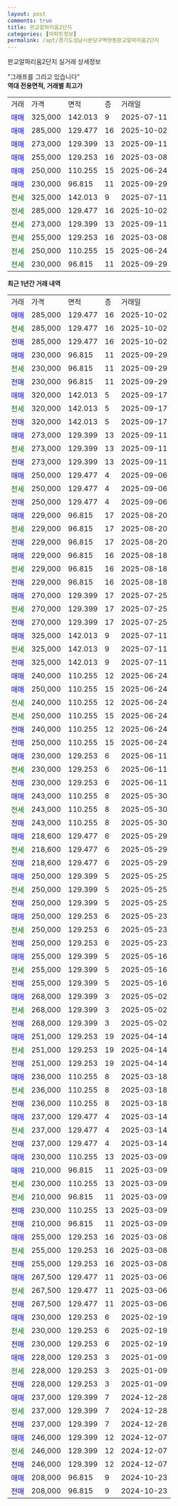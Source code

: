 ```yaml
---
layout: post
comments: true
title: 판교알파리움2단지
categories: [아파트정보]
permalink: /apt/경기도성남시분당구백현동판교알파리움2단지
---
```


판교알파리움2단지 실거래 상세정보

<script type="text/javascript">
  google.charts.load('current', {'packages':['line', 'corechart']});
  google.charts.setOnLoadCallback(drawChart);

  function drawChart() {
    var data = new google.visualization.DataTable();
    data.addColumn('date', '거래일');
    data.addColumn('number', "매매");
    data.addColumn('number', "전세");
    data.addColumn('number', "전매");

    data.addRows([[new Date(Date.parse("2025-10-02")), 285000, null, null], [new Date(Date.parse("2025-10-02")), null, 285000, null], [new Date(Date.parse("2025-10-02")), null, null, 285000], [new Date(Date.parse("2025-09-29")), 230000, null, null], [new Date(Date.parse("2025-09-29")), null, 230000, null], [new Date(Date.parse("2025-09-29")), null, null, 230000], [new Date(Date.parse("2025-09-17")), 320000, null, null], [new Date(Date.parse("2025-09-17")), null, 320000, null], [new Date(Date.parse("2025-09-17")), null, null, 320000], [new Date(Date.parse("2025-09-11")), 273000, null, null], [new Date(Date.parse("2025-09-11")), null, 273000, null], [new Date(Date.parse("2025-09-11")), null, null, 273000], [new Date(Date.parse("2025-09-06")), 250000, null, null], [new Date(Date.parse("2025-09-06")), null, 250000, null], [new Date(Date.parse("2025-09-06")), null, null, 250000], [new Date(Date.parse("2025-08-20")), 229000, null, null], [new Date(Date.parse("2025-08-20")), null, 229000, null], [new Date(Date.parse("2025-08-20")), null, null, 229000], [new Date(Date.parse("2025-08-18")), 229000, null, null], [new Date(Date.parse("2025-08-18")), null, 229000, null], [new Date(Date.parse("2025-08-18")), null, null, 229000], [new Date(Date.parse("2025-07-25")), 270000, null, null], [new Date(Date.parse("2025-07-25")), null, 270000, null], [new Date(Date.parse("2025-07-25")), null, null, 270000], [new Date(Date.parse("2025-07-11")), 325000, null, null], [new Date(Date.parse("2025-07-11")), null, 325000, null], [new Date(Date.parse("2025-07-11")), null, null, 325000], [new Date(Date.parse("2025-06-24")), 240000, null, null], [new Date(Date.parse("2025-06-24")), 250000, null, null], [new Date(Date.parse("2025-06-24")), null, 240000, null], [new Date(Date.parse("2025-06-24")), null, 250000, null], [new Date(Date.parse("2025-06-24")), null, null, 240000], [new Date(Date.parse("2025-06-24")), null, null, 250000], [new Date(Date.parse("2025-06-11")), 230000, null, null], [new Date(Date.parse("2025-06-11")), null, 230000, null], [new Date(Date.parse("2025-06-11")), null, null, 230000], [new Date(Date.parse("2025-05-30")), 243000, null, null], [new Date(Date.parse("2025-05-30")), null, 243000, null], [new Date(Date.parse("2025-05-30")), null, null, 243000], [new Date(Date.parse("2025-05-29")), 218600, null, null], [new Date(Date.parse("2025-05-29")), null, 218600, null], [new Date(Date.parse("2025-05-29")), null, null, 218600], [new Date(Date.parse("2025-05-25")), 250000, null, null], [new Date(Date.parse("2025-05-25")), null, 250000, null], [new Date(Date.parse("2025-05-25")), null, null, 250000], [new Date(Date.parse("2025-05-23")), 250000, null, null], [new Date(Date.parse("2025-05-23")), null, 250000, null], [new Date(Date.parse("2025-05-23")), null, null, 250000], [new Date(Date.parse("2025-05-16")), 255000, null, null], [new Date(Date.parse("2025-05-16")), null, 255000, null], [new Date(Date.parse("2025-05-16")), null, null, 255000], [new Date(Date.parse("2025-05-02")), 268000, null, null], [new Date(Date.parse("2025-05-02")), null, 268000, null], [new Date(Date.parse("2025-05-02")), null, null, 268000], [new Date(Date.parse("2025-04-14")), 251000, null, null], [new Date(Date.parse("2025-04-14")), null, 251000, null], [new Date(Date.parse("2025-04-14")), null, null, 251000], [new Date(Date.parse("2025-03-18")), 236000, null, null], [new Date(Date.parse("2025-03-18")), null, 236000, null], [new Date(Date.parse("2025-03-18")), null, null, 236000], [new Date(Date.parse("2025-03-14")), 237000, null, null], [new Date(Date.parse("2025-03-14")), null, 237000, null], [new Date(Date.parse("2025-03-14")), null, null, 237000], [new Date(Date.parse("2025-03-09")), 230000, null, null], [new Date(Date.parse("2025-03-09")), 210000, null, null], [new Date(Date.parse("2025-03-09")), null, 230000, null], [new Date(Date.parse("2025-03-09")), null, 210000, null], [new Date(Date.parse("2025-03-09")), null, null, 230000], [new Date(Date.parse("2025-03-09")), null, null, 210000], [new Date(Date.parse("2025-03-08")), 255000, null, null], [new Date(Date.parse("2025-03-08")), null, 255000, null], [new Date(Date.parse("2025-03-08")), null, null, 255000], [new Date(Date.parse("2025-03-06")), 267500, null, null], [new Date(Date.parse("2025-03-06")), null, 267500, null], [new Date(Date.parse("2025-03-06")), null, null, 267500], [new Date(Date.parse("2025-02-19")), 230000, null, null], [new Date(Date.parse("2025-02-19")), null, 230000, null], [new Date(Date.parse("2025-02-19")), null, null, 230000], [new Date(Date.parse("2025-01-09")), 228000, null, null], [new Date(Date.parse("2025-01-09")), null, 228000, null], [new Date(Date.parse("2025-01-09")), null, null, 228000], [new Date(Date.parse("2024-12-28")), 237000, null, null], [new Date(Date.parse("2024-12-28")), null, 237000, null], [new Date(Date.parse("2024-12-28")), null, null, 237000], [new Date(Date.parse("2024-12-07")), 246000, null, null], [new Date(Date.parse("2024-12-07")), null, 246000, null], [new Date(Date.parse("2024-12-07")), null, null, 246000], [new Date(Date.parse("2024-10-23")), 208000, null, null], [new Date(Date.parse("2024-10-23")), null, null, 208000]]);

    var options = {
      hAxis: {
        format: 'yyyy/MM/dd'
      },    
      lineWidth: 0,
      pointsVisible: true,    
      title: '최근 1년간 유형별 실거래가 분포',
      legend: { position: 'bottom' }
    };

    var formatter = new google.visualization.NumberFormat({pattern:'###,###'} );
    formatter.format(data, 1);
    formatter.format(data, 2);
    
    setTimeout(function() {
        var chart = new google.visualization.LineChart(document.getElementById('columnchart_material'));
        chart.draw(data, (options));
        document.getElementById('loading').style.display = 'none';
    }, 200);
  }
</script>


<div id="loading" style="z-index:20; display: block; margin-left: 0px">"그래프를 그리고 있습니다"</div>
<div id="columnchart_material" style="width: 95%; margin-left: 0px; display: block"></div>
<!-- contents start -->
<b>역대 전용면적, 거래별 최고가</b>
<table class="sortable">
    <tr>
      <td>거래</td>
      <td>가격</td>
      <td>면적</td>
      <td>층</td>
      <td>거래일</td>
    </tr>
        <tr>
          <td><a style="color: blue">매매</a></td>
          <td>325,000</td>
          <td>142.013</td>
          <td>9</td>
          <td>2025-07-11</td>
        </tr>            <tr>
          <td><a style="color: blue">매매</a></td>
          <td>285,000</td>
          <td>129.477</td>
          <td>16</td>
          <td>2025-10-02</td>
        </tr>            <tr>
          <td><a style="color: blue">매매</a></td>
          <td>273,000</td>
          <td>129.399</td>
          <td>13</td>
          <td>2025-09-11</td>
        </tr>            <tr>
          <td><a style="color: blue">매매</a></td>
          <td>255,000</td>
          <td>129.253</td>
          <td>16</td>
          <td>2025-03-08</td>
        </tr>            <tr>
          <td><a style="color: blue">매매</a></td>
          <td>250,000</td>
          <td>110.255</td>
          <td>15</td>
          <td>2025-06-24</td>
        </tr>            <tr>
          <td><a style="color: blue">매매</a></td>
          <td>230,000</td>
          <td>96.815</td>
          <td>11</td>
          <td>2025-09-29</td>
        </tr>        
        <tr>
              <td><a style="color: darkgreen">전세</a></td>
              <td>325,000</td>
              <td>142.013</td>
              <td>9</td>
              <td>2025-07-11</td>
            </tr>            <tr>
              <td><a style="color: darkgreen">전세</a></td>
              <td>285,000</td>
              <td>129.477</td>
              <td>16</td>
              <td>2025-10-02</td>
            </tr>            <tr>
              <td><a style="color: darkgreen">전세</a></td>
              <td>273,000</td>
              <td>129.399</td>
              <td>13</td>
              <td>2025-09-11</td>
            </tr>            <tr>
              <td><a style="color: darkgreen">전세</a></td>
              <td>255,000</td>
              <td>129.253</td>
              <td>16</td>
              <td>2025-03-08</td>
            </tr>            <tr>
              <td><a style="color: darkgreen">전세</a></td>
              <td>250,000</td>
              <td>110.255</td>
              <td>15</td>
              <td>2025-06-24</td>
            </tr>            <tr>
              <td><a style="color: darkgreen">전세</a></td>
              <td>230,000</td>
              <td>96.815</td>
              <td>11</td>
              <td>2025-09-29</td>
            </tr>        
    
</table>

<b>최근 1년간 거래 내역</b>

<table class="sortable">
    <tr>
      <td>거래</td>
      <td>가격</td>
      <td>면적</td>
      <td>층</td>
      <td>거래일</td>
    </tr>
    <tr>
      <td><a style="color: blue">매매</a></td>
      <td>285,000</td>
      <td>129.477</td>
      <td>16</td>
      <td>2025-10-02</td>
    </tr>          <tr>
      <td><a style="color: darkgreen">전세</a></td>
      <td>285,000</td>
      <td>129.477</td>
      <td>16</td>
      <td>2025-10-02</td>
    </tr>          <tr>
      <td><a style="color: darkblue">전매</a></td>
      <td>285,000</td>
      <td>129.477</td>
      <td>16</td>
      <td>2025-10-02</td>
    </tr>          <tr>
      <td><a style="color: blue">매매</a></td>
      <td>230,000</td>
      <td>96.815</td>
      <td>11</td>
      <td>2025-09-29</td>
    </tr>          <tr>
      <td><a style="color: darkgreen">전세</a></td>
      <td>230,000</td>
      <td>96.815</td>
      <td>11</td>
      <td>2025-09-29</td>
    </tr>          <tr>
      <td><a style="color: darkblue">전매</a></td>
      <td>230,000</td>
      <td>96.815</td>
      <td>11</td>
      <td>2025-09-29</td>
    </tr>          <tr>
      <td><a style="color: blue">매매</a></td>
      <td>320,000</td>
      <td>142.013</td>
      <td>5</td>
      <td>2025-09-17</td>
    </tr>          <tr>
      <td><a style="color: darkgreen">전세</a></td>
      <td>320,000</td>
      <td>142.013</td>
      <td>5</td>
      <td>2025-09-17</td>
    </tr>          <tr>
      <td><a style="color: darkblue">전매</a></td>
      <td>320,000</td>
      <td>142.013</td>
      <td>5</td>
      <td>2025-09-17</td>
    </tr>          <tr>
      <td><a style="color: blue">매매</a></td>
      <td>273,000</td>
      <td>129.399</td>
      <td>13</td>
      <td>2025-09-11</td>
    </tr>          <tr>
      <td><a style="color: darkgreen">전세</a></td>
      <td>273,000</td>
      <td>129.399</td>
      <td>13</td>
      <td>2025-09-11</td>
    </tr>          <tr>
      <td><a style="color: darkblue">전매</a></td>
      <td>273,000</td>
      <td>129.399</td>
      <td>13</td>
      <td>2025-09-11</td>
    </tr>          <tr>
      <td><a style="color: blue">매매</a></td>
      <td>250,000</td>
      <td>129.477</td>
      <td>4</td>
      <td>2025-09-06</td>
    </tr>          <tr>
      <td><a style="color: darkgreen">전세</a></td>
      <td>250,000</td>
      <td>129.477</td>
      <td>4</td>
      <td>2025-09-06</td>
    </tr>          <tr>
      <td><a style="color: darkblue">전매</a></td>
      <td>250,000</td>
      <td>129.477</td>
      <td>4</td>
      <td>2025-09-06</td>
    </tr>          <tr>
      <td><a style="color: blue">매매</a></td>
      <td>229,000</td>
      <td>96.815</td>
      <td>17</td>
      <td>2025-08-20</td>
    </tr>          <tr>
      <td><a style="color: darkgreen">전세</a></td>
      <td>229,000</td>
      <td>96.815</td>
      <td>17</td>
      <td>2025-08-20</td>
    </tr>          <tr>
      <td><a style="color: darkblue">전매</a></td>
      <td>229,000</td>
      <td>96.815</td>
      <td>17</td>
      <td>2025-08-20</td>
    </tr>          <tr>
      <td><a style="color: blue">매매</a></td>
      <td>229,000</td>
      <td>96.815</td>
      <td>16</td>
      <td>2025-08-18</td>
    </tr>          <tr>
      <td><a style="color: darkgreen">전세</a></td>
      <td>229,000</td>
      <td>96.815</td>
      <td>16</td>
      <td>2025-08-18</td>
    </tr>          <tr>
      <td><a style="color: darkblue">전매</a></td>
      <td>229,000</td>
      <td>96.815</td>
      <td>16</td>
      <td>2025-08-18</td>
    </tr>          <tr>
      <td><a style="color: blue">매매</a></td>
      <td>270,000</td>
      <td>129.399</td>
      <td>17</td>
      <td>2025-07-25</td>
    </tr>          <tr>
      <td><a style="color: darkgreen">전세</a></td>
      <td>270,000</td>
      <td>129.399</td>
      <td>17</td>
      <td>2025-07-25</td>
    </tr>          <tr>
      <td><a style="color: darkblue">전매</a></td>
      <td>270,000</td>
      <td>129.399</td>
      <td>17</td>
      <td>2025-07-25</td>
    </tr>          <tr>
      <td><a style="color: blue">매매</a></td>
      <td>325,000</td>
      <td>142.013</td>
      <td>9</td>
      <td>2025-07-11</td>
    </tr>          <tr>
      <td><a style="color: darkgreen">전세</a></td>
      <td>325,000</td>
      <td>142.013</td>
      <td>9</td>
      <td>2025-07-11</td>
    </tr>          <tr>
      <td><a style="color: darkblue">전매</a></td>
      <td>325,000</td>
      <td>142.013</td>
      <td>9</td>
      <td>2025-07-11</td>
    </tr>          <tr>
      <td><a style="color: blue">매매</a></td>
      <td>240,000</td>
      <td>110.255</td>
      <td>12</td>
      <td>2025-06-24</td>
    </tr>          <tr>
      <td><a style="color: blue">매매</a></td>
      <td>250,000</td>
      <td>110.255</td>
      <td>15</td>
      <td>2025-06-24</td>
    </tr>          <tr>
      <td><a style="color: darkgreen">전세</a></td>
      <td>240,000</td>
      <td>110.255</td>
      <td>12</td>
      <td>2025-06-24</td>
    </tr>          <tr>
      <td><a style="color: darkgreen">전세</a></td>
      <td>250,000</td>
      <td>110.255</td>
      <td>15</td>
      <td>2025-06-24</td>
    </tr>          <tr>
      <td><a style="color: darkblue">전매</a></td>
      <td>240,000</td>
      <td>110.255</td>
      <td>12</td>
      <td>2025-06-24</td>
    </tr>          <tr>
      <td><a style="color: darkblue">전매</a></td>
      <td>250,000</td>
      <td>110.255</td>
      <td>15</td>
      <td>2025-06-24</td>
    </tr>          <tr>
      <td><a style="color: blue">매매</a></td>
      <td>230,000</td>
      <td>129.253</td>
      <td>6</td>
      <td>2025-06-11</td>
    </tr>          <tr>
      <td><a style="color: darkgreen">전세</a></td>
      <td>230,000</td>
      <td>129.253</td>
      <td>6</td>
      <td>2025-06-11</td>
    </tr>          <tr>
      <td><a style="color: darkblue">전매</a></td>
      <td>230,000</td>
      <td>129.253</td>
      <td>6</td>
      <td>2025-06-11</td>
    </tr>          <tr>
      <td><a style="color: blue">매매</a></td>
      <td>243,000</td>
      <td>110.255</td>
      <td>8</td>
      <td>2025-05-30</td>
    </tr>          <tr>
      <td><a style="color: darkgreen">전세</a></td>
      <td>243,000</td>
      <td>110.255</td>
      <td>8</td>
      <td>2025-05-30</td>
    </tr>          <tr>
      <td><a style="color: darkblue">전매</a></td>
      <td>243,000</td>
      <td>110.255</td>
      <td>8</td>
      <td>2025-05-30</td>
    </tr>          <tr>
      <td><a style="color: blue">매매</a></td>
      <td>218,600</td>
      <td>129.477</td>
      <td>6</td>
      <td>2025-05-29</td>
    </tr>          <tr>
      <td><a style="color: darkgreen">전세</a></td>
      <td>218,600</td>
      <td>129.477</td>
      <td>6</td>
      <td>2025-05-29</td>
    </tr>          <tr>
      <td><a style="color: darkblue">전매</a></td>
      <td>218,600</td>
      <td>129.477</td>
      <td>6</td>
      <td>2025-05-29</td>
    </tr>          <tr>
      <td><a style="color: blue">매매</a></td>
      <td>250,000</td>
      <td>129.399</td>
      <td>5</td>
      <td>2025-05-25</td>
    </tr>          <tr>
      <td><a style="color: darkgreen">전세</a></td>
      <td>250,000</td>
      <td>129.399</td>
      <td>5</td>
      <td>2025-05-25</td>
    </tr>          <tr>
      <td><a style="color: darkblue">전매</a></td>
      <td>250,000</td>
      <td>129.399</td>
      <td>5</td>
      <td>2025-05-25</td>
    </tr>          <tr>
      <td><a style="color: blue">매매</a></td>
      <td>250,000</td>
      <td>129.253</td>
      <td>6</td>
      <td>2025-05-23</td>
    </tr>          <tr>
      <td><a style="color: darkgreen">전세</a></td>
      <td>250,000</td>
      <td>129.253</td>
      <td>6</td>
      <td>2025-05-23</td>
    </tr>          <tr>
      <td><a style="color: darkblue">전매</a></td>
      <td>250,000</td>
      <td>129.253</td>
      <td>6</td>
      <td>2025-05-23</td>
    </tr>          <tr>
      <td><a style="color: blue">매매</a></td>
      <td>255,000</td>
      <td>129.399</td>
      <td>5</td>
      <td>2025-05-16</td>
    </tr>          <tr>
      <td><a style="color: darkgreen">전세</a></td>
      <td>255,000</td>
      <td>129.399</td>
      <td>5</td>
      <td>2025-05-16</td>
    </tr>          <tr>
      <td><a style="color: darkblue">전매</a></td>
      <td>255,000</td>
      <td>129.399</td>
      <td>5</td>
      <td>2025-05-16</td>
    </tr>          <tr>
      <td><a style="color: blue">매매</a></td>
      <td>268,000</td>
      <td>129.399</td>
      <td>3</td>
      <td>2025-05-02</td>
    </tr>          <tr>
      <td><a style="color: darkgreen">전세</a></td>
      <td>268,000</td>
      <td>129.399</td>
      <td>3</td>
      <td>2025-05-02</td>
    </tr>          <tr>
      <td><a style="color: darkblue">전매</a></td>
      <td>268,000</td>
      <td>129.399</td>
      <td>3</td>
      <td>2025-05-02</td>
    </tr>          <tr>
      <td><a style="color: blue">매매</a></td>
      <td>251,000</td>
      <td>129.253</td>
      <td>19</td>
      <td>2025-04-14</td>
    </tr>          <tr>
      <td><a style="color: darkgreen">전세</a></td>
      <td>251,000</td>
      <td>129.253</td>
      <td>19</td>
      <td>2025-04-14</td>
    </tr>          <tr>
      <td><a style="color: darkblue">전매</a></td>
      <td>251,000</td>
      <td>129.253</td>
      <td>19</td>
      <td>2025-04-14</td>
    </tr>          <tr>
      <td><a style="color: blue">매매</a></td>
      <td>236,000</td>
      <td>110.255</td>
      <td>8</td>
      <td>2025-03-18</td>
    </tr>          <tr>
      <td><a style="color: darkgreen">전세</a></td>
      <td>236,000</td>
      <td>110.255</td>
      <td>8</td>
      <td>2025-03-18</td>
    </tr>          <tr>
      <td><a style="color: darkblue">전매</a></td>
      <td>236,000</td>
      <td>110.255</td>
      <td>8</td>
      <td>2025-03-18</td>
    </tr>          <tr>
      <td><a style="color: blue">매매</a></td>
      <td>237,000</td>
      <td>129.477</td>
      <td>4</td>
      <td>2025-03-14</td>
    </tr>          <tr>
      <td><a style="color: darkgreen">전세</a></td>
      <td>237,000</td>
      <td>129.477</td>
      <td>4</td>
      <td>2025-03-14</td>
    </tr>          <tr>
      <td><a style="color: darkblue">전매</a></td>
      <td>237,000</td>
      <td>129.477</td>
      <td>4</td>
      <td>2025-03-14</td>
    </tr>          <tr>
      <td><a style="color: blue">매매</a></td>
      <td>230,000</td>
      <td>110.255</td>
      <td>13</td>
      <td>2025-03-09</td>
    </tr>          <tr>
      <td><a style="color: blue">매매</a></td>
      <td>210,000</td>
      <td>96.815</td>
      <td>11</td>
      <td>2025-03-09</td>
    </tr>          <tr>
      <td><a style="color: darkgreen">전세</a></td>
      <td>230,000</td>
      <td>110.255</td>
      <td>13</td>
      <td>2025-03-09</td>
    </tr>          <tr>
      <td><a style="color: darkgreen">전세</a></td>
      <td>210,000</td>
      <td>96.815</td>
      <td>11</td>
      <td>2025-03-09</td>
    </tr>          <tr>
      <td><a style="color: darkblue">전매</a></td>
      <td>230,000</td>
      <td>110.255</td>
      <td>13</td>
      <td>2025-03-09</td>
    </tr>          <tr>
      <td><a style="color: darkblue">전매</a></td>
      <td>210,000</td>
      <td>96.815</td>
      <td>11</td>
      <td>2025-03-09</td>
    </tr>          <tr>
      <td><a style="color: blue">매매</a></td>
      <td>255,000</td>
      <td>129.253</td>
      <td>16</td>
      <td>2025-03-08</td>
    </tr>          <tr>
      <td><a style="color: darkgreen">전세</a></td>
      <td>255,000</td>
      <td>129.253</td>
      <td>16</td>
      <td>2025-03-08</td>
    </tr>          <tr>
      <td><a style="color: darkblue">전매</a></td>
      <td>255,000</td>
      <td>129.253</td>
      <td>16</td>
      <td>2025-03-08</td>
    </tr>          <tr>
      <td><a style="color: blue">매매</a></td>
      <td>267,500</td>
      <td>129.477</td>
      <td>11</td>
      <td>2025-03-06</td>
    </tr>          <tr>
      <td><a style="color: darkgreen">전세</a></td>
      <td>267,500</td>
      <td>129.477</td>
      <td>11</td>
      <td>2025-03-06</td>
    </tr>          <tr>
      <td><a style="color: darkblue">전매</a></td>
      <td>267,500</td>
      <td>129.477</td>
      <td>11</td>
      <td>2025-03-06</td>
    </tr>          <tr>
      <td><a style="color: blue">매매</a></td>
      <td>230,000</td>
      <td>129.253</td>
      <td>6</td>
      <td>2025-02-19</td>
    </tr>          <tr>
      <td><a style="color: darkgreen">전세</a></td>
      <td>230,000</td>
      <td>129.253</td>
      <td>6</td>
      <td>2025-02-19</td>
    </tr>          <tr>
      <td><a style="color: darkblue">전매</a></td>
      <td>230,000</td>
      <td>129.253</td>
      <td>6</td>
      <td>2025-02-19</td>
    </tr>          <tr>
      <td><a style="color: blue">매매</a></td>
      <td>228,000</td>
      <td>129.253</td>
      <td>3</td>
      <td>2025-01-09</td>
    </tr>          <tr>
      <td><a style="color: darkgreen">전세</a></td>
      <td>228,000</td>
      <td>129.253</td>
      <td>3</td>
      <td>2025-01-09</td>
    </tr>          <tr>
      <td><a style="color: darkblue">전매</a></td>
      <td>228,000</td>
      <td>129.253</td>
      <td>3</td>
      <td>2025-01-09</td>
    </tr>          <tr>
      <td><a style="color: blue">매매</a></td>
      <td>237,000</td>
      <td>129.399</td>
      <td>7</td>
      <td>2024-12-28</td>
    </tr>          <tr>
      <td><a style="color: darkgreen">전세</a></td>
      <td>237,000</td>
      <td>129.399</td>
      <td>7</td>
      <td>2024-12-28</td>
    </tr>          <tr>
      <td><a style="color: darkblue">전매</a></td>
      <td>237,000</td>
      <td>129.399</td>
      <td>7</td>
      <td>2024-12-28</td>
    </tr>          <tr>
      <td><a style="color: blue">매매</a></td>
      <td>246,000</td>
      <td>129.399</td>
      <td>12</td>
      <td>2024-12-07</td>
    </tr>          <tr>
      <td><a style="color: darkgreen">전세</a></td>
      <td>246,000</td>
      <td>129.399</td>
      <td>12</td>
      <td>2024-12-07</td>
    </tr>          <tr>
      <td><a style="color: darkblue">전매</a></td>
      <td>246,000</td>
      <td>129.399</td>
      <td>12</td>
      <td>2024-12-07</td>
    </tr>          <tr>
      <td><a style="color: blue">매매</a></td>
      <td>208,000</td>
      <td>96.815</td>
      <td>9</td>
      <td>2024-10-23</td>
    </tr>          <tr>
      <td><a style="color: darkblue">전매</a></td>
      <td>208,000</td>
      <td>96.815</td>
      <td>9</td>
      <td>2024-10-23</td>
    </tr>      </table>
<!-- contents end -->    

